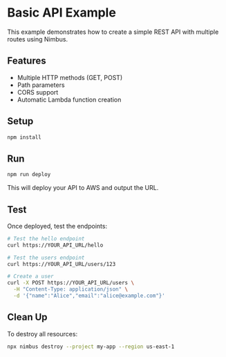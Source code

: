 # Basic API Example

This example demonstrates how to create a simple REST API with multiple routes using Nimbus.

## Features

- Multiple HTTP methods (GET, POST)
- Path parameters
- CORS support
- Automatic Lambda function creation

## Setup

```bash
npm install
```

## Run

```bash
npm run deploy
```

This will deploy your API to AWS and output the URL.

## Test

Once deployed, test the endpoints:

```bash
# Test the hello endpoint
curl https://YOUR_API_URL/hello

# Test the users endpoint
curl https://YOUR_API_URL/users/123

# Create a user
curl -X POST https://YOUR_API_URL/users \
  -H "Content-Type: application/json" \
  -d '{"name":"Alice","email":"alice@example.com"}'
```

## Clean Up

To destroy all resources:

```bash
npx nimbus destroy --project my-app --region us-east-1
```
